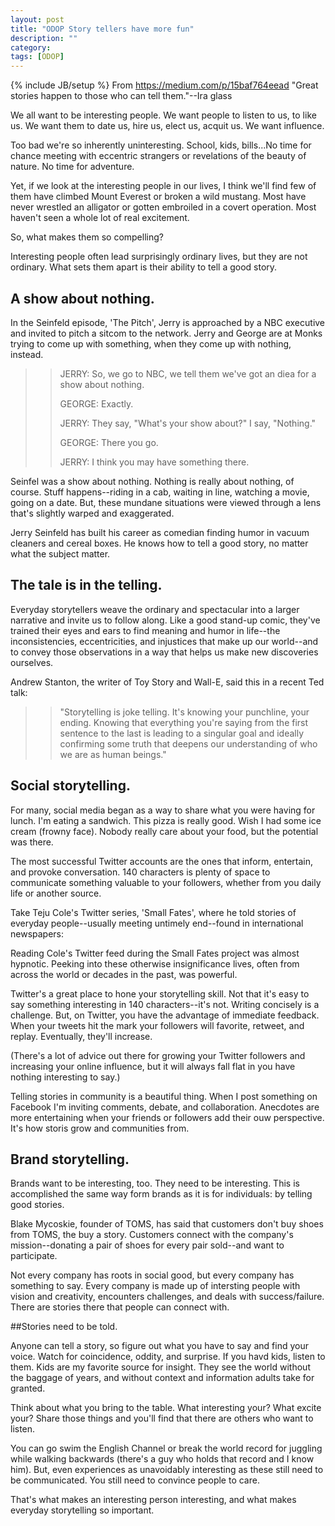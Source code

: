 ```yaml
---
layout: post
title: "ODOP Story tellers have more fun"
description: ""
category: 
tags: [ODOP]
---
```

{% include JB/setup %}
From <https://medium.com/p/15baf764eead>
"Great stories happen to those who can tell them."--Ira glass

We all want to be interesting people. We want people to listen to us, to like us. We want them to date us, hire us, elect us, acquit us. We want influence.

Too bad we're so inherently uninteresting. School, kids, bills...No time for chance meeting with eccentric strangers or revelations of the beauty of nature. No time for adventure.

Yet, if we look at the interesting people in our lives, I think we'll find few of them have climbed Mount Everest or broken a wild mustang. Most have never wrestled an alligator or gotten embroiled in a covert operation. Most haven't seen a whole lot of real excitement.

So, what makes them so compelling?

Interesting people often lead surprisingly ordinary lives, but they are not ordinary. What sets them apart is their ability to tell a good story.

## A show about nothing.

In the Seinfeld episode, 'The Pitch', Jerry is approached by a NBC executive and invited to pitch a sitcom to the network. Jerry and George are at Monks trying to come up with something, when they come up with nothing, instead.

>> JERRY: So, we go to NBC, we tell them we've got an diea for a show about nothing.
>>
>> GEORGE: Exactly.
>>
>> JERRY: They say, "What's your show about?" I say, "Nothing."
>>
>> GEORGE: There you go.
>>
>> JERRY: I think you may have something there.

Seinfel was a show about nothing. Nothing is really about nothing, of course. Stuff happens--riding in a cab, waiting in line, watching a movie, going on a date. But, these mundane situations were viewed through a lens that's slightly warped and exaggerated.

Jerry Seinfeld has built his career as comedian finding humor in vacuum cleaners and cereal boxes. He knows how to tell a good story, no matter what the subject matter.

## The tale is in the telling.

Everyday storytellers weave the ordinary and spectacular into a larger narrative and invite us to follow along. Like a good stand-up comic, they've trained their eyes and ears to find meaning and humor in life--the inconsistencies, eccentricities, and injustices that make up our world--and to convey those observations in a way that helps us make new discoveries ourselves.

Andrew Stanton, the writer of Toy Story and Wall-E, said this in a recent Ted talk:

>> "Storytelling is joke telling. It's knowing your punchline, your ending. Knowing that everything you're saying from the first sentence to the last is leading to a singular goal and ideally confirming some truth that deepens our understanding of who we are as human beings."

## Social storytelling.

For many, social media began as a way to share what you were having for lunch. I'm eating a sandwich. This pizza is really good. Wish I had some ice cream (frowny face). Nobody really care about your food, but the potential was there.

The most successful Twitter accounts are the ones that inform, entertain, and provoke conversation. 140 characters is plenty of space to communicate something valuable to your followers, whether from you daily life or another source.

Take Teju Cole's Twitter series, 'Small Fates', where he told stories of everyday people--usually meeting untimely end--found in international newspapers:

Reading Cole's Twitter feed during the Small Fates project was almost hypnotic. Peeking into these otherwise insignificance lives, often from across the world or decades in the past, was powerful.

Twitter's a great place to hone your storytelling skill. Not that it's easy to say something interesting in 140 characters--it's not. Writing concisely is a challenge. But, on Twitter, you have the advantage of immediate feedback. When your tweets hit the mark your followers will favorite, retweet, and replay. Eventually, they'll increase.

(There's a lot of advice out there for growing your Twitter followers and increasing your online influence, but it will always fall flat in you have nothing interesting to say.)

Telling stories in community is a beautiful thing. When I post something on Facebook I'm inviting comments, debate, and collaboration. Anecdotes are more entertaining when your friends or followers add their ouw perspective. It's how storis grow and communities from.


## Brand storytelling.

Brands want to be interesting, too. They need to be interesting. This is accomplished the same way form brands as it is for individuals: by telling good stories.

Blake Mycoskie, founder of TOMS, has said that customers don't buy shoes from TOMS, the buy a story. Customers connect with the company's mission--donating a pair of shoes for every pair sold--and want to participate.

Not every company has roots in social good, but every company has something to say. Every company is made up of intersting people with vision and creativity, encounters challenges, and deals with success/failure. There are stories there that people can connect with.

##Stories need to be told.

Anyone can tell a story, so figure out what you have to say and find your voice. Watch for coincidence, oddity, and surprise. If you havd kids, listen to them. Kids are my favorite source for insight. They see the world without the baggage of years, and without context and information adults take for granted.

Think about what you bring to the table. What interesting your? What excite your? Share those things and you'll find that there are others who want to listen.

You can go swim the English Channel or break the world record for juggling while walking backwards (there's a guy who holds that record and I know him). But, even experiences as unavoidably interesting as these still need to be communicated. You still need to convince people to care.

That's what makes an interesting person interesting, and what makes everyday storytelling so important.


